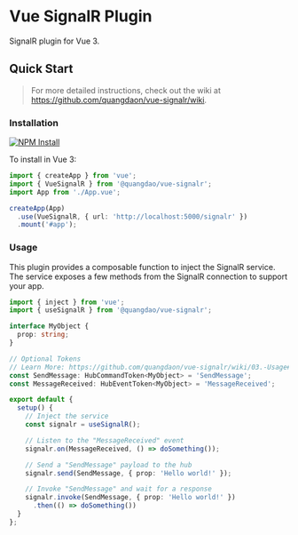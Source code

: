 # Vue SignalR Plugin

SignalR plugin for Vue 3.

## Quick Start

> For more detailed instructions, check out the wiki at <https://github.com/quangdaon/vue-signalr/wiki>.

### Installation

[![NPM Install](https://nodei.co/npm/@quangdao/vue-signalr.png?mini=true)](https://www.npmjs.com/package/@quangdao/vue-signalr)

To install in Vue 3:

```typescript
import { createApp } from 'vue';
import { VueSignalR } from '@quangdao/vue-signalr';
import App from './App.vue';

createApp(App)
  .use(VueSignalR, { url: 'http://localhost:5000/signalr' })
  .mount('#app');
```

### Usage

This plugin provides a composable function to inject the SignalR service. The service exposes a few methods from the SignalR connection to support your app.

```typescript
import { inject } from 'vue';
import { useSignalR } from '@quangdao/vue-signalr';

interface MyObject {
  prop: string;
}

// Optional Tokens
// Learn More: https://github.com/quangdaon/vue-signalr/wiki/03.-Usage#tokens
const SendMessage: HubCommandToken<MyObject> = 'SendMessage';
const MessageReceived: HubEventToken<MyObject> = 'MessageReceived';

export default {
  setup() {
    // Inject the service
    const signalr = useSignalR();

    // Listen to the "MessageReceived" event
    signalr.on(MessageReceived, () => doSomething());

    // Send a "SendMessage" payload to the hub
    signalr.send(SendMessage, { prop: 'Hello world!' });

    // Invoke "SendMessage" and wait for a response
    signalr.invoke(SendMessage, { prop: 'Hello world!' })
      .then(() => doSomething())
  }
};
```
